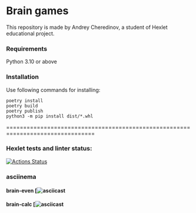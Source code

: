 # Brain games

This repository is made by Andrey Cheredinov, a student of Hexlet educational project.

### Requirements
Python 3.10 or above

### Installation
Use following commands for installing:

	poetry install
	poetry build
	poetry publish
	python3 -m pip install dist/*.whl

================================================================================

### Hexlet tests and linter status:
[![Actions Status](https://github.com/acherinb/python-project-49/workflows/hexlet-check/badge.svg)](https://github.com/acherinb/python-project-49/actions)

### asciinema

#### brain-even [![asciicast](https://asciinema.org/a/DvkZpuI0YWGBQqZUG4VVTAXku)

#### brain-calc [![asciicast](https://asciinema.org/a/JHLp9bmsti1t0K5e2Mx1NBUA2)
